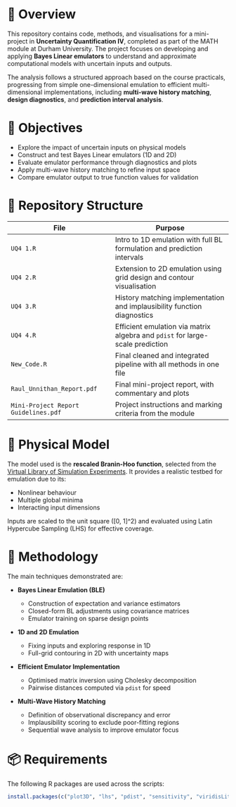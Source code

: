 # 📌 Overview

This repository contains code, methods, and visualisations for a mini-project in **Uncertainty Quantification IV**, completed as part of the MATH module at Durham University. The project focuses on developing and applying **Bayes Linear emulators** to understand and approximate computational models with uncertain inputs and outputs.

The analysis follows a structured approach based on the course practicals, progressing from simple one-dimensional emulation to efficient multi-dimensional implementations, including **multi-wave history matching**, **design diagnostics**, and **prediction interval analysis**.

# 🎯 Objectives

- Explore the impact of uncertain inputs on physical models  
- Construct and test Bayes Linear emulators (1D and 2D)  
- Evaluate emulator performance through diagnostics and plots  
- Apply multi-wave history matching to refine input space  
- Compare emulator output to true function values for validation

# 📁 Repository Structure

| File               | Purpose |
|--------------------|---------|
| `UQ4 1.R`          | Intro to 1D emulation with full BL formulation and prediction intervals |
| `UQ4 2.R`          | Extension to 2D emulation using grid design and contour visualisation |
| `UQ4 3.R`          | History matching implementation and implausibility function diagnostics |
| `UQ4 4.R`          | Efficient emulation via matrix algebra and `pdist` for large-scale prediction |
| `New_Code.R`       | Final cleaned and integrated pipeline with all methods in one file |
| `Raul_Unnithan_Report.pdf` | Final mini-project report, with commentary and plots |
| `Mini-Project Report Guidelines.pdf` | Project instructions and marking criteria from the module |

# 🧠 Physical Model

The model used is the **rescaled Branin-Hoo function**, selected from the [Virtual Library of Simulation Experiments](https://www.sfu.ca/~ssurjano/index.html). It provides a realistic testbed for emulation due to its:

- Nonlinear behaviour
- Multiple global minima
- Interacting input dimensions

Inputs are scaled to the unit square \([0, 1]^2\) and evaluated using Latin Hypercube Sampling (LHS) for effective coverage.

# 🔬 Methodology

The main techniques demonstrated are:

- **Bayes Linear Emulation (BLE)**  
  - Construction of expectation and variance estimators  
  - Closed-form BL adjustments using covariance matrices  
  - Emulator training on sparse design points

- **1D and 2D Emulation**  
  - Fixing inputs and exploring response in 1D  
  - Full-grid contouring in 2D with uncertainty maps

- **Efficient Emulator Implementation**  
  - Optimised matrix inversion using Cholesky decomposition  
  - Pairwise distances computed via `pdist` for speed

- **Multi-Wave History Matching**  
  - Definition of observational discrepancy and error  
  - Implausibility scoring to exclude poor-fitting regions  
  - Sequential wave analysis to improve emulator focus

# 📦 Requirements

The following R packages are used across the scripts:

```r
install.packages(c("plot3D", "lhs", "pdist", "sensitivity", "viridisLite"))
